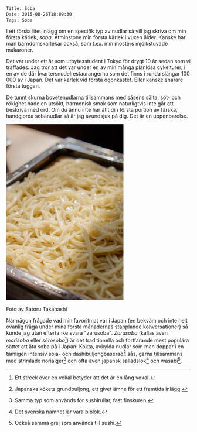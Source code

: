     Title: Soba
    Date: 2015-08-26T18:09:30
    Tags: Soba

I ett första litet inlägg om en specifik typ av nudlar så vill jag skriva om min första kärlek, *soba*. Åtminstone min första kärlek i vuxen ålder. Kanske har man barndomskärlekar också, som t.ex. min mosters mjölkstuvade makaroner.

<!-- more -->

Det var under ett år som utbytesstudent i Tokyo för drygt 10 år sedan som vi träffades. Jag tror att det var under en av min många planlösa cykelturer, i en av de där kvartersnudelrestaurangerna som det finns i runda slängar 100 000 av i Japan. Det var kärlek vid första ögonkastet. Eller kanske snarare första tuggan.

De tunnt skurna bovetenudlarna tillsammans med såsens sälta, söt- och rökighet hade en utsökt, harmonisk smak som naturligtvis inte går att beskriva med ord. Om du ännu inte har ätit din första portion av färska, handgjorda sobanudlar så är jag avundsjuk på dig. Det är en uppenbarelse.

<div class="figure">
	<img src="/img/Kamakura-soba.jpg" alt="Soba" title="Soba">
	<p class="attribution">Foto av Satoru Takahashi</p>
</div>

När någon frågade vad min favoritmat var i Japan (en bekväm och inte helt ovanlig fråga under mina första månadernas stapplande konversationer) så kunde jag utan eftertanke svara "zarusoba". *Zarusoba* (kallas även *morisoba*  eller *sērosoba*[^makron]) är det traditionella och fortfarande mest populära sättet att äta soba på i Japan: Kokta, avkylda nudlar som man doppar i en tämligen intensiv soja- och dashibuljongbaserad[^1] sås, gärna tillsammans med strimlade norialger[^4]  och ofta även japansk salladslök[^2] och wasabi[^5].

<!-- Tidigare var det åtminstonde i Skåne vanligt att man odlade bovete. Vart det sedan tog vägen vet jag inte och så länge jag har levat och troligen ett antal decennier innan dess så har bovete inte utgjort något större inslag i den svenska kosten. På senare år har dock importerat bovetemjöl och torkade sobanudlar blivit tillgängliga och sedan några år tillbaka bedrivs återigen kommersiell odling av bovete i Sverige.[^3] Här hade jag inte tänkt orda om bovetets alla påtalade hälsobringade effekter (det kan man nog läsa om på andra ställen), men själv har jag haft privilegiet att äta färsk soba mer eller mindre varje dag de senaste fem månaderna och jag verkar inte alls tröttna på det, snarare tvärtom. -->

[^makron]: Ett streck över en vokal betyder att det är en lång vokal.
[^1]: Japanska kökets grundbuljong, ett givet ämne för ett framtida inlägg.
[^2]: Det svenska namnet lär vara [piplök](https://sv.wikipedia.org/wiki/Pipl%C3%B6k).
<!-- [^3]: T ex på Råglanda gård utanför Molkom i Värmland -->
[^4]: Samma typ som används för sushirullar, fast finskuren.
[^5]: Också samma grej som används till sushi.

[soba]: /img/Kamakura-soba.jpg "Soba"
